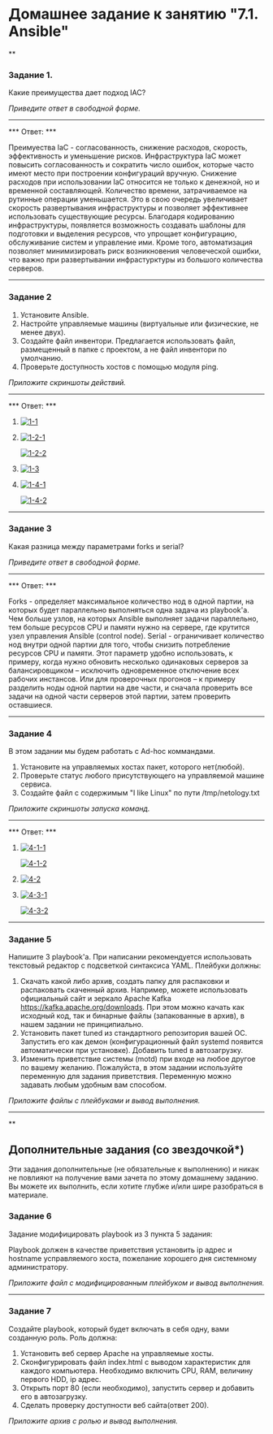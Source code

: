 # Домашнее задание к занятию "7.1. Ansible"

**

### Задание 1. 

Какие преимущества дает подход IAC?

*Приведите ответ в свободной форме.*

---

*** Ответ: ***

Преимуества IaC - согласованность, снижение расходов, скорость, эффективность и уменьшение рисков. Инфраструктура IaC может повысить согласованность и сократить число ошибок, которые часто имеют место при построении конфигураций вручную. Снижение расходов при использовании IaC относится не только к денежной, но и временной составляющей. Количество времени, затрачиваемое на рутинные операции уменьшается. Это в свою очередь увеличивает скорость развертывания инфраструктуры и позволяет эффективнее использовать существующие ресурсы. Благодаря кодированию инфраструктуры, появляется возможность создавать шаблоны для подготовки и выделения ресурсов, что упрощает конфигурацию, обслуживание систем и управление ими. Кроме того, автоматизация позволяет минимизировать риск возникновения человеческой ошибки, что важно при развертывании инфрастурктуры из большого количества серверов. 

---

### Задание 2 

1. Установите Ansible.
2. Настройте управляемые машины (виртуальные или физические, не менее двух).
3. Создайте файл инвентори. Предлагается использовать файл, размещенный в папке с проектом, а не файл инвентори по умолчанию.
4. Проверьте доступность хостов с помощью модуля ping.


*Приложите скриншоты действий.*

---

*** Ответ: ***

1. <a href="https://ibb.co/XsY23fq"><img src="https://i.ibb.co/WyVxPNL/1-1.png" alt="1-1" border="0"></a>

2. <a href="https://ibb.co/ydQhL8Z"><img src="https://i.ibb.co/wBzJDKP/1-2-1.png" alt="1-2-1" border="0"></a>

   <a href="https://ibb.co/P9yVrG7"><img src="https://i.ibb.co/NmqGF28/1-2-2.png" alt="1-2-2" border="0"></a>

3. <a href="https://ibb.co/dLtdm3n"><img src="https://i.ibb.co/fn9hDKm/1-3.png" alt="1-3" border="0"></a>

4. <a href="https://ibb.co/SQXr1Y7"><img src="https://i.ibb.co/q0M54qF/1-4-1.png" alt="1-4-1" border="0"></a>

   <a href="https://ibb.co/smqDrHx"><img src="https://i.ibb.co/GxR1jTY/1-4-2.png" alt="1-4-2" border="0"></a>

---

### Задание 3 

Какая разница между параметрами forks и serial? 


*Приведите ответ в свободной форме.*

---

*** Ответ: ***

Forks - определяет максимальное количество нод в одной партии, на которых будет параллельно выполняться одна задача из playbook'а. Чем больше узлов, на которых Ansible выполняет задачи параллельно, тем больше ресурсов CPU и памяти нужно на сервере, где крутится узел управления Ansible (control node).
Serial - ограничивает количество нод внутри одной партии для того, чтобы снизить потребление ресурсов CPU и памяти. Этот параметр удобно использовать, к примеру, когда нужно обновить несколько одинаковых серверов за балансировщиком – исключить одновременное отключение всех рабочих инстансов. Или для проверочных прогонов – к примеру разделить ноды одной партии на две части, и сначала проверить все задачи на одной части серверов этой партии, затем проверить оставшиеся.

---

### Задание 4 

В этом задании мы будем работать с Ad-hoc коммандами.

1. Установите на управляемых хостах пакет, которого нет(любой).
2. Проверьте статус любого присутствующего на управляемой машине сервиса. 
3. Создайте файл с содержимым "I like Linux" по пути /tmp/netology.txt

*Приложите скриншоты запуска команд.*
 
---

*** Ответ: ***

1. <a href="https://ibb.co/xgJJWmG"><img src="https://i.ibb.co/gWzzNvw/4-1-1.png" alt="4-1-1" border="0"></a>

   <a href="https://ibb.co/bFjrHb4"><img src="https://i.ibb.co/f9VC8D3/4-1-2.png" alt="4-1-2" border="0"></a>

2. <a href="https://ibb.co/p2FQ0TG"><img src="https://i.ibb.co/2q4Snrm/4-2.png" alt="4-2" border="0"></a>

3. <a href="https://ibb.co/h8L2yDC"><img src="https://i.ibb.co/s3bs2yt/4-3-1.png" alt="4-3-1" border="0"></a>

   <a href="https://ibb.co/GnYBwH9"><img src="https://i.ibb.co/ydvGT4p/4-3-2.png" alt="4-3-2" border="0"></a>

---

### Задание 5

Напишите 3 playbook'a. При написании рекомендуется использовать текстовый редактор с подсветкой синтаксиса YAML.
Плейбуки должны: 
1. Скачать какой либо архив, создать папку для распаковки и распаковать скаченный архив. Например, можете использовать официальный сайт и зеркало Apache Kafka https://kafka.apache.org/downloads. При этом можно качать как исходный код, так и бинарные файлы (запакованные в архив), в нашем задании не принципиально.
2. Установить пакет tuned из стандартного репозитория вашей ОС. Запустить его как демон (конфигурационный файл systemd появится автоматически при установке). Добавить tuned в автозагрузку.
3. Изменить приветствие системы (motd) при входе на любое другое по вашему желанию. Пожалуйста, в этом задании используйте переменную для задания приветствия. Переменную можно задавать любым удобным вам способом.

*Приложите файлы с плейбуками и вывод выполнения.*

 ---
 
**

## Дополнительные задания (со звездочкой*)
Эти задания дополнительные (не обязательные к выполнению) и никак не повлияют на получение вами зачета по этому домашнему заданию. Вы можете их выполнить, если хотите глубже и/или шире разобраться в материале.


### Задание 6

Задание модифицировать playbook из 3 пункта 5 задания: 

Playbook должен в качестве приветствия установить ip адрес и hostname усправляемого хоста, пожелание хорошего дня системному администратору. 

*Приложите файл с модифицированным плейбуком и вывод выполнения.*

 ---

### Задание 7

Создайте playbook, который будет включать в себя одну, вами созданную роль.
Роль должна:

1. Установить веб сервер Apache на управляемые хосты.
2. Сконфигурировать файл index.html c выводом характеристик для каждого компьютера. Необходимо включить CPU, RAM, величину первого HDD, ip адрес.
3. Открыть порт 80 (если необходимо), запустить сервер и добавить его в автозагрузку.
4. Сделать проверку доступности веб сайта(ответ 200).

*Приложите архив с ролью и вывод выполнения.*
